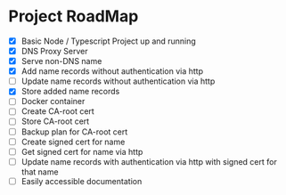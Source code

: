 # Project RoadMap

- [x] Basic Node / Typescript Project up and running
- [x] DNS Proxy Server
- [x] Serve non-DNS name
- [x] Add name records without authentication via http
- [ ] Update name records without authentication via http
- [x] Store added name records
- [ ] Docker container
- [ ] Create CA-root cert
- [ ] Store CA-root cert
- [ ] Backup plan for CA-root cert
- [ ] Create signed cert for name
- [ ] Get signed cert for name via http
- [ ] Update name records with authentication via http with signed cert for that name
- [ ] Easily accessible documentation
